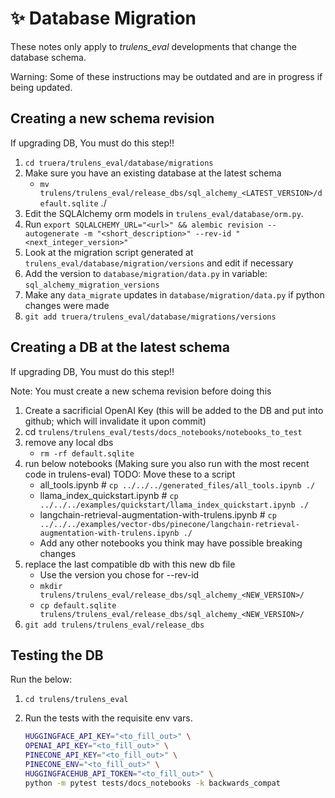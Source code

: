 # ✨ Database Migration

These notes only apply to _trulens_eval_ developments that change the database
schema.

Warning:
   Some of these instructions may be outdated and are in progress if being updated.

## Creating a new schema revision

If upgrading DB, You must do this step!!

1. `cd truera/trulens_eval/database/migrations`
1. Make sure you have an existing database at the latest schema
    * `mv
      trulens/trulens_eval/release_dbs/sql_alchemy_<LATEST_VERSION>/default.sqlite`
      ./
1. Edit the SQLAlchemy orm models in `trulens_eval/database/orm.py`.
1. Run `export SQLALCHEMY_URL="<url>" && alembic revision --autogenerate -m
   "<short_description>" --rev-id "<next_integer_version>"`
1. Look at the migration script generated at `trulens_eval/database/migration/versions` and edit if
   necessary
1. Add the version to `database/migration/data.py` in variable:
   `sql_alchemy_migration_versions`
1. Make any `data_migrate` updates in `database/migration/data.py` if python changes
   were made
1. `git add truera/trulens_eval/database/migrations/versions`

## Creating a DB at the latest schema

If upgrading DB, You must do this step!!

Note: You must create a new schema revision before doing this

1. Create a sacrificial OpenAI Key (this will be added to the DB and put into
   github; which will invalidate it upon commit)
1. cd `trulens/trulens_eval/tests/docs_notebooks/notebooks_to_test` 
1. remove any local dbs
    * `rm -rf default.sqlite`
1. run below notebooks (Making sure you also run with the most recent code in
   trulens-eval) TODO: Move these to a script
    * all_tools.ipynb # `cp ../../../generated_files/all_tools.ipynb ./`
    * llama_index_quickstart.ipynb # `cp
      ../../../examples/quickstart/llama_index_quickstart.ipynb ./`
    * langchain-retrieval-augmentation-with-trulens.ipynb # `cp
      ../../../examples/vector-dbs/pinecone/langchain-retrieval-augmentation-with-trulens.ipynb
      ./`
    * Add any other notebooks you think may have possible breaking changes
1. replace the last compatible db with this new db file
    * Use the version you chose for --rev-id
    * `mkdir trulens/trulens_eval/release_dbs/sql_alchemy_<NEW_VERSION>/`
    * `cp default.sqlite
      trulens/trulens_eval/release_dbs/sql_alchemy_<NEW_VERSION>/`
1. `git add trulens/trulens_eval/release_dbs`

## Testing the DB

Run the below:

1. `cd trulens/trulens_eval`

2. Run the tests with the requisite env vars.

   ```bash
   HUGGINGFACE_API_KEY="<to_fill_out>" \
   OPENAI_API_KEY="<to_fill_out>" \
   PINECONE_API_KEY="<to_fill_out>" \
   PINECONE_ENV="<to_fill_out>" \
   HUGGINGFACEHUB_API_TOKEN="<to_fill_out>" \
   python -m pytest tests/docs_notebooks -k backwards_compat
   ```
